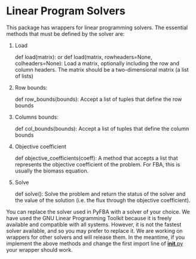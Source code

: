 # Linear Program Solvers

This package has wrappers for linear programming solvers. The essential methods that must be defined by the solver are:

1. Load

    def load(matrix):
    or
    def load(matrix, rowheaders=None, colheaders=None):
    Load a matrix, optionally including the row and column headers. The matrix should be a two-dimensional matrix (a 
    list of lists)


2. Row bounds:

    def row_bounds(bounds):
    Accept a list of tuples that define the row bounds

3. Columns bounds:

    def col_bounds(bounds):
    Accept a list of tuples that define the column bounds


4. Objective coefficient

    def objective_coefficients(coeff):
    A method that accepts a list that represents the objective coefficient of the problem. For FBA, this is usually the
    biomass equation.
    
5. Solve

    def solve():
    Solve the problem and return the status of the solver and the value of the solution (i.e. the flux through the
    objective coefficient).

You can replace the solver used in PyFBA with a solver of your choice. We have used the GNU Linear Programming Toolkit
because it is freely available and compatible with all systems. However, it is not the fastest solver available, and so
you may prefer to replace it. We are working on wrappers for other solvers and will release them. In the meantime, if
you implement the above methods and change the first import line of [__init__.py](__init__.py) your wrapper should work.